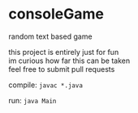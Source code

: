 # consoleGame

random text based game

this project is entirely just for fun  
im curious how far this can be taken  
feel free to submit pull requests

compile:
```javac *.java```
  
run:
```java Main```
  

